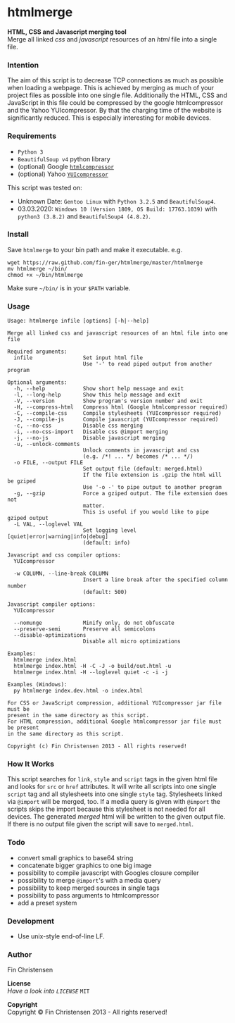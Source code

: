 htmlmerge
=========

__HTML, CSS and Javascript merging tool__  
Merge all linked _css_ and _javascript_ resources of an _html_ file into a
single file.

### Intention ###
The aim of this script is to decrease TCP connections as much as possible when
loading a webpage. This is achieved by merging as much of your project files as
possible into one single file. Additionally the HTML, CSS and JavaScript in this
file could be compressed by the google htmlcompressor and the Yahoo
YUIcompressor. By that the charging time of the website is significantly
reduced. This is especially interesting for mobile devices.


### Requirements ###
* `Python 3`
* `BeautifulSoup v4` python library
* (optional) Google
  [`htmlcompressor`](http://code.google.com/p/htmlcompressor/downloads/list)
* (optional) Yahoo
  [`YUIcompressor`](https://github.com/yui/yuicompressor/releases)

This script was tested on:
- Unknown Date: `Gentoo Linux` with `Python 3.2.5` and
`BeautifulSoup4`.
- 03.03.2020: `Windows 10 (Version 1809, OS Build: 17763.1039)` with `python3 (3.8.2)` and
`BeautifulSoup4 (4.8.2)`.

### Install ###
Save `htmlmerge` to your bin path and make it executable.
e.g.

    wget https://raw.github.com/fin-ger/htmlmerge/master/htmlmerge
    mv htmlmerge ~/bin/
    chmod +x ~/bin/htmlmerge

Make sure `~/bin/` is in your `$PATH` variable.

### Usage ###
    Usage: htmlmerge infile [options] [-h|--help]
    
    Merge all linked css and javascript resources of an html file into one file
    
    Required arguments:
      infile                Set input html file
                            Use '-' to read piped output from another program
    
    Optional arguments:
      -h, --help            Show short help message and exit
      -l, --long-help       Show this help message and exit
      -V, --version         Show program's version number and exit
      -H, --compress-html   Compress html (Google htmlcompressor required)
      -C, --compile-css     Compile stylesheets (YUIcompressor required)
      -J, --compile-js      Compile javascript (YUIcompressor required)
      -c, --no-css          Disable css merging
      -i, --no-css-import   Disable css @import merging
      -j, --no-js           Disable javascript merging
      -u, --unlock-comments
                            Unlock comments in javascript and css
                            (e.g. /*! ... */ becomes /* ... */)
      -o FILE, --output FILE
                            Set output file (default: merged.html)
                            If the file extension is .gzip the html will be gziped
                            Use '-o -' to pipe output to another program
      -g, --gzip            Force a gziped output. The file extension does not
                            matter.
                            This is useful if you would like to pipe gziped output
      -L VAL, --loglevel VAL
                            Set logging level [quiet|error|warning|info|debug]
                            (default: info)
    
    Javascript and css compiler options:
      YUIcompressor
    
      -w COLUMN, --line-break COLUMN
                            Insert a line break after the specified column number
                            (default: 500)
    
    Javascript compiler options:
      YUIcompressor
    
      --nomunge             Minify only, do not obfuscate
      --preserve-semi       Preserve all semicolons
      --disable-optimizations
                            Disable all micro optimizations
    
    Examples:
      htmlmerge index.html
      htmlmerge index.html -H -C -J -o build/out.html -u
      htmlmerge index.html -H --loglevel quiet -c -i -j
      
    Examples (Windows):
      py htmlmerge index.dev.html -o index.html
    
    For CSS or JavaScript compression, additional YUIcompressor jar file must be
    present in the same directory as this script.
    For HTML compression, additional Google htmlcompressor jar file must be present
    in the same directory as this script.
    
    Copyright (c) Fin Christensen 2013 - All rights reserved!

### How It Works ###
This script searches for `link`, `style` and `script` tags in the given html
file and looks for `src` or `href` attributes. It will write all scripts into
one single `script` tag and all stylesheets into one single `style` tag.
Stylesheets linked via `@import` will be merged, too. If a media query is given
with `@import` the scripts skips the import because this stylesheet is not
needed for all devices. The generated *merged* html will be written to the given
output file. If there is no output file given the script will save to
`merged.html`.

### Todo ###
* convert small graphics to base64 string
* concatenate bigger graphics to one big image
* possibility to compile javascript with Googles closure compiler
* possibility to merge `@import`'s with a media query
* possibility to keep merged sources in single tags
* possibility to pass arguments to htmlcompressor
* add a preset system

### Development ###
* Use unix-style end-of-line LF.

### Author ###
Fin Christensen

__License__  
*Have a look into `LICENSE`* `MIT`

__Copyright__  
Copyright &copy; Fin Christensen 2013 - All rights reserved!
